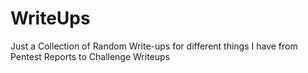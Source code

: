 # WriteUps
Just a Collection of Random Write-ups for different things I have from Pentest Reports to Challenge Writeups 
